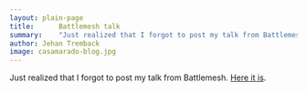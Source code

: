 ```yaml
---
layout: plain-page
title:      Battlemesh talk
summary:    "Just realized that I forgot to post my talk from Battlemesh. Here it is:"
author: Jehan Tremback
image: casamarado-blog.jpg
---
```


Just realized that I forgot to post my talk from Battlemesh. [Here it is](https://www.youtube.com/watch?v=f21KCNw7EWw).
